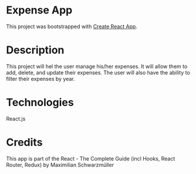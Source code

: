 # Expense App

This project was bootstrapped with [Create React App](https://github.com/facebook/create-react-app).

# Description

This project will hel the user manage his/her expenses. It will allow them to add, delete, and update their expenses. The user will also have the ability to filter their expenses by year.

# Technologies

React.js

# Credits

 This app is part of the React - The Complete Guide (incl Hooks, React Router, Redux) by Maximilian Schwarzmüller
